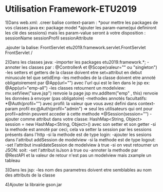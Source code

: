 # Utilisation Framework-ETU2019

1)Dans web.xml:
    .creer balise context-param :
        *pour mettre les packages de vos classes java
        ex: <context-param>
              <param-name>package</param-name>
              <param-value>model</param-value>
            </context-param>
        *ajouter les param-name(qui definiront les clé des sessions) mais les param-value seront à votre disposition :
            <context-param>
                <param-name>sessionName</param-name> 
                <param-value> </param-value> 
            </context-param>
            <context-param>
                <param-name>sessionProfil</param-name>
                <param-value> </param-value>
            </context-param>
            <context-param>
                <param-name>sessionAttribute</param-name>
                <param-value> </param-value>
            </context-param>
            
   .ajouter la balise:
        <servlet>
            <servlet-name>FrontServlet</servlet-name>
            <servlet-class>etu2019.framework.servlet.FrontServlet</servlet-class>
        </servlet>
        <servlet-mapping>
            <servlet-name>FrontServlet</servlet-name>
            <url-pattern>/</url-pattern>
        </servlet-mapping>

2)Dans les classes java: 
    -importer les packages etu2019.framework.*;
    -annoter les classes par : @ControllerA et @Scope(valeur="" ou "singleton")
    -les setters et getters de la classe doivent etre set+attribut en debut minuscule tel que setidEmp
    -les methodes de la classe doivent etre annoté obligatoirement par @App(url="") avec l'url qui est le lien dans le jsp ex: @App(url="emp-all")
    -les classes retournent un modelview:
        mv.setView("save.jsp") renvoie la page jsp
        mv.addItem("emp" , this) renvoie les données à envoyer (pas obligatoire)
    -methodes annotés facultatifs:
        *@Auth(profil="") avec profil: la valeur que vous avez defini dans context-param profil
        ex:@Auth(profil="admin")
        => seul les utilisateurs qui ont pour profil=admin peuvent acceder à cette methode
       *@Session(session="")
          -ajouter comme attribut dans votre classe: HashMap<String, Object> session = new HashMap<String, Object>() avec son setter et son getter
          -si la methode est annoté par ceci, cela va setter la session par les sessions présents dans l'http
    -si la methode est de type login:
        -ajouter les sesions dans l'attribut addSession de modelview
    -si la methode est de type logout:
        -set l'attribut invalidateSession de modelview à true
    -si on veut retourner un JSON:
        soit:
           -set l'attribut isJson à true
           ou
           -annoter la methode par @RestAPI et la valeur de retour n'est pas un modelview mais zxample un tableau

3)Dans les jsp:
   -les nom des parametres doivent etre semblables au nom des attributs de la classe

4)Ajouter la librairie gson.jar

